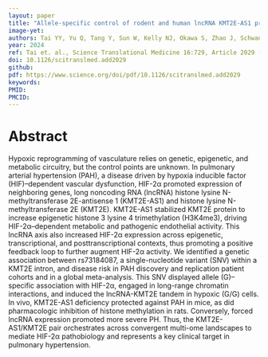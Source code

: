 ```yaml
---
layout: paper
title: "Allele-specific control of rodent and human lncRNA KMT2E-AS1 promotes hypoxic endothelial pathology in pulmonary hypertension"
image-yet: 
authors: Tai YY, Yu Q, Tang Y, Sun W, Kelly NJ, Okawa S, Zhao J, Schwantes-An TH, Lacoux C, Torrino S, Aaraj YA, Khoury WE, Negi V, Liu M, Corey CG, Belmonte F, Vargas SO, Schwartz B, Bhat B, Chau BN, Karnes JH, Satoh T, Barndt RJ, Wu H, Parikh VN, Wang J, Zhang Y, McNamara D, Li G, Speyer G, Wang B, Shiva S, Kaufman B, Kim S, Gomez D, Mari B, Cho MH, Boueiz A, Pauciulo MW, Southgate L, Trembath RC, Sitbon O, Humbert M, Graf S, Morrell NW, Rhodes CJ, Wilkins MR, Nouraie M, Nichols WC, Desai AA, Bertero T & Chan SY
year: 2024
ref: Tai et. al., Science Translational Medicine 16:729, Article 2029 (2024) 
doi: 10.1126/scitranslmed.add2029
github:
pdf: https://www.science.org/doi/pdf/10.1126/scitranslmed.add2029
keywords: 
PMID: 
PMCID: 
---
```


# Abstract

Hypoxic reprogramming of vasculature relies on genetic, epigenetic, and metabolic circuitry, but the control points are unknown. In pulmonary arterial hypertension (PAH), a disease driven by hypoxia inducible factor (HIF)–dependent vascular dysfunction, HIF-2α promoted expression of neighboring genes, long noncoding RNA (lncRNA) histone lysine N-methyltransferase 2E-antisense 1 (KMT2E-AS1) and histone lysine N-methyltransferase 2E (KMT2E). KMT2E-AS1 stabilized KMT2E protein to increase epigenetic histone 3 lysine 4 trimethylation (H3K4me3), driving HIF-2α–dependent metabolic and pathogenic endothelial activity. This lncRNA axis also increased HIF-2α expression across epigenetic, transcriptional, and posttranscriptional contexts, thus promoting a positive feedback loop to further augment HIF-2α activity. We identified a genetic association between rs73184087, a single-nucleotide variant (SNV) within a KMT2E intron, and disease risk in PAH discovery and replication patient cohorts and in a global meta-analysis. This SNV displayed allele (G)–specific association with HIF-2α, engaged in long-range chromatin interactions, and induced the lncRNA-KMT2E tandem in hypoxic (G/G) cells. In vivo, KMT2E-AS1 deficiency protected against PAH in mice, as did pharmacologic inhibition of histone methylation in rats. Conversely, forced lncRNA expression promoted more severe PH. Thus, the KMT2E-AS1/KMT2E pair orchestrates across convergent multi-ome landscapes to mediate HIF-2α pathobiology and represents a key clinical target in pulmonary hypertension.
